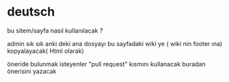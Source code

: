# deutsch

bu sitem/sayfa nasıl kullanılacak ? 

admin sık sık anki deki ana dosyayı bu sayfadaki wiki ye  ( wiki nin footer ına)  kopyalayacak( Html olarak)  

öneride bulunmak isteyenler "pull request" kısmını kullanacak 
buradan önerisini yazacak 
